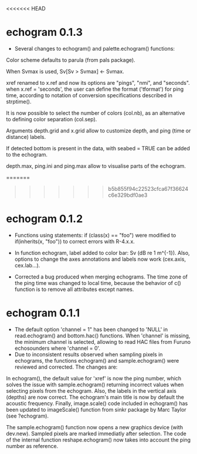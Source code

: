 <<<<<<< HEAD
# echogram 0.1.3

 * Several changes to echogram() and palette.echogram() functions:

 Color scheme defaults to parula (from pals package). 
 
 When Svmax is used, Sv[Sv > Svmax] <- Svmax.

 xref renamed to x.ref and now its options are "pings", "nmi", and "seconds". when x.ref = 'seconds', the user can define the format ('tformat') for ping time, according to notation of conversion specifications described in strptime().
 
 It is now possible to select the number of colors (col.nb), as an alternative to defining color separation (col.sep).
 
 Arguments depth.grid and x.grid allow to customize depth, and ping (time or distance) labels.
 
 If detected bottom is present in the data, with seabed = TRUE can be added to the echogram.
 
 depth.max, ping.ini and ping.max allow to visualise parts of the echogram.


=======
>>>>>>> b5b855f94c22523cfca67f36624c6e329bdf0ae3
# echogram 0.1.2

* Functions using statements: if (class(x) == "foo") were modified to if(inherits(x, "foo")) to correct errors with R-4.x.x.

* In function echogram, label added to color bar: Sv (dB re 1 m^{-1}). Also, options to change the axes annotations and labels now work (cex.axis, cex.lab...).

* Corrected a bug produced when merging echograms. The time zone of the ping time was changed to local time, because the behavior of c() function is to remove all attributes except names.

# echogram 0.1.1

* The default option 'channel = 1" has been changed to 'NULL' in read.echogram() and bottom.hac() functions. When 'channel' is missing, the minimum channel is selected, allowing to read HAC files from Furuno echosounders where 'channel = 0'.
* Due to inconsistent results observed when sampling pixels in echograms, the functions echogram() and sample.echogram() were reviewed and corrected. The changes are:

In echogram(), the default value for 'xref' is now the ping number, which solves the issue with sample.echogram() returning incorrect values when selecting pixels from the echogram. Also, the labels in the vertical axis (depths) are now correct. The echogram's main title is now by default the acoustic frequency. Finally, image.scale() code included in echogram() has been updated to imageScale() function from sinkr package by Marc Taylor (see ?echogram).

The sample.echogram() function now opens a new graphics device (with dev.new). Sampled pixels are marked immediatly after selection. The code of the internal function reshape.echogram() now takes into account the ping number as reference. 

